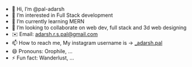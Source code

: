 - 👋 Hi, I’m @pal-adarsh
- 👀 I’m interested in Full Stack development
- 🌱 I’m currently learning MERN
- 💞️ I’m looking to collaborate on web dev, full stack and 3d web designing
- ✉️ Email: adarsh.r.s.pal@gmail.com
- 📫 How to reach me, My instagram username is -> <a href="https://www.instagram.com/_adarsh.pal?igsh=MWR1Y3Jwdm56bmJteA==">_adarsh.pal</a>
- 😄 Pronouns: Orophile, ...
- ⚡ Fun fact: Wanderlust, ...

  
<!---
pal-adarsh/pal-adarsh is a ✨ special ✨ repository because its `README.md` (this file) appears on your GitHub profile.
You can click the Preview link to take a look at your changes.
--->
